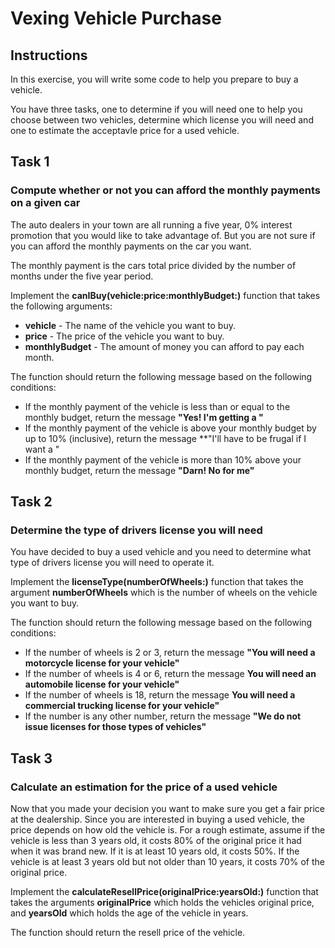 # Vexing Vehicle Purchase

## Instructions
In this exercise, you will write some code to help you prepare to buy a vehicle.

You have three tasks, one to determine if you will need one to help you choose between two vehicles, determine which license you will need and one to estimate the acceptavle price for a used vehicle.

## Task 1
### Compute whether or not you can afford the monthly payments on a given car
The auto dealers in your town are all running a five year, 0% interest promotion that you would like to take advantage of. But you are not sure if you can afford the monthly payments on the car you want.

The monthly payment is the cars total price divided by the number of months under the five year period.

Implement the **canIBuy(vehicle:price:monthlyBudget:)** function that takes the following arguments:
- **vehicle** - The name of the vehicle you want to buy.
- **price** - The price of the vehicle you want to buy.
- **monthlyBudget** - The amount of money you can afford to pay each month.

The function should return the following message based on the following conditions:
- If the monthly payment of the vehicle is less than or equal to the monthly budget, return the message **"Yes! I'm getting a <vehicle>"**
- If the monthly payment of the vehicle is above your monthly budget by up to 10% (inclusive), return the message **"I'll have to be frugal if I want a <vehicle>"
- If the monthly payment of the vehicle is more than 10% above your monthly budget, return the message **"Darn! No <vehicle> for me"**

## Task 2
### Determine the type of drivers license you will need
You have decided to buy a used vehicle and you need to determine what type of drivers license you will need to operate it.

Implement the **licenseType(numberOfWheels:)** function that takes the argument **numberOfWheels** which is the number of wheels on the vehicle you want to buy.

The function should return the following message based on the following conditions:
- If the number of wheels is 2 or 3, return the message **"You will need a motorcycle license for your vehicle"**
- If the number of wheels is 4 or 6, return the message **You will need an automobile license for your vehicle"**
- If the number of wheels is 18, return the message **You will need a commercial trucking license for your vehicle"**
- If the number is any other number, return the message **"We do not issue licenses for those types of vehicles"**

## Task 3
### Calculate an estimation for the price of a used vehicle
Now that you made your decision you want to make sure you get a fair price at the dealership. Since you are interested in buying a used vehicle, the price depends on how old the vehicle is.
For a rough estimate, assume if the vehicle is less than 3 years old, it costs 80% of the original price it had when it was brand new. If it is at least 10 years old, it costs 50%.
If the vehicle is at least 3 years old but not older than 10 years, it costs 70% of the original price.

Implement the **calculateResellPrice(originalPrice:yearsOld:)** function that takes the arguments **originalPrice** which holds the vehicles original price, and **yearsOld** which holds the age of the vehicle in years.

The function should return the resell price of the vehicle.